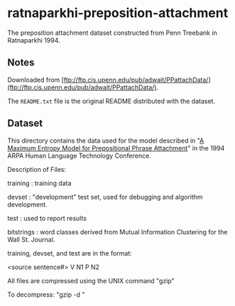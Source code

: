 # ratnaparkhi-preposition-attachment
The preposition attachment dataset constructed from Penn Treebank in Ratnaparkhi 1994.

## Notes
Downloaded from [ftp://ftp.cis.upenn.edu/pub/adwait/PPattachData/](ftp://ftp.cis.upenn.edu/pub/adwait/PPattachData/).

The `README.txt` file is the original README distributed with the dataset.

## Dataset
This directory contains the data used for the model described in "[A
Maximum Entropy Model for Prepositional Phrase Attachment](http://www.aclweb.org/anthology/H94-1048)" in the 1994
ARPA Human Language Technology Conference.

Description of Files:

training	: training data

devset		: "development" test set, used for debugging and algorithm
		development.

test		: used to report results

bitstrings	: word classes derived from Mutual Information Clustering
		for the Wall St. Journal.


training, devset, and test are in the format:

<source sentence#> V N1 P N2 <attachment>


All files are compressed using the UNIX command "gzip"

To decompress: "gzip -d <filename>"
